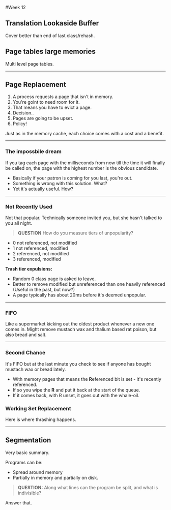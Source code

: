 #Week 12

## Translation Lookaside Buffer

Cover better than end of last class/rehash.

## Page tables large memories

Multi level page tables.
___

## Page Replacement

1. A process requests a page that isn't in memory.
2. You're goint to need room for it. 
3. That means you have to evict a page.
4. Decision..
5. Pages are going to be upset.
6. Policy!
   
Just as in the memory cache, each  choice comes with a cost and a benefit. 

___

### The impossbile dream
If you tag each page with the milliseconds from now till the time it will finally be called on, the page with the highest number is the obvious candidate.
 * Basically if your patron is coming for you last, you're out.
 * Something is wrong with this solution. What?
 * Yet it's actually useful. How?

___

### Not Recently Used

Not that popular. Technically someone invited you, but she hasn't talked to you all night. 

> **QUESTION**
> How do you measure tiers of unpopularity?

  - 0 not referenced, not modified
  - 1 not referenced, modified 
  - 2 referenced, not modified
  - 3 referenced, modified

**Trash tier expulsions:** 
* Random 0 class page is asked to leave.
* Better to remove modified but unreferenced than one heavily referenced (Useful in the past, but now?) 
* A page typically has about 20ms before it's deemed unpopular.

___

### FIFO

Like a supermarket kicking out the oldest product whenever a new one comes in. Might remove mustach wax and thalium based rat poison, but also bread and salt.

___

### Second Chance

It's FIFO but at the last minute you check to see if anyone has bought mustach wax or bread lately. 

* With memory pages that means the **R**eferenced bit is set - it's recently referenced. 
* If so you wipe the **R** and put it back at the start of the queue.
* If it comes back, with R unset, it goes out with the whale-oil.


### Working Set Replacement

Here is where thrashing happens.

___

## Segmentation

Very basic summary.

Programs can be:
* Spread around memory
* Partially in memory and partially on disk.

> **QUESTION:**
> Along what lines can the program be split, and what is indivisible?

Answer that.